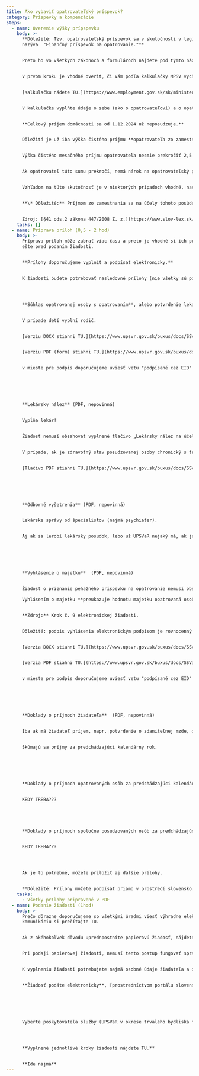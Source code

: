 ```yaml
---
title: Ako vybaviť opatrovateľský príspevok?
category: Príspevky a kompenzácie
steps:
  - name: Overenie výšky prípspevku
    body: >-
      **Dôležité: Tzv. opatrovateľský príspevok sa v skutočnosti v legislatíve
      nazýva  "Finančný príspevok na opatrovanie."**


      Preto ho vo všetkých zákonoch a formulároch nájdete pod týmto názvom.


      V prvom kroku je vhodné overiť, či Vám podľa kalkulačky MPSV vychádza nárok na opatrovateľský príspevok.


      [Kalkulačku nádete TU.](https://www.employment.gov.sk/sk/ministerstvo/vyskum-oblasti-prace-socialnych-veci-institut-socialnej-politiky/kalkulacka-penazneho-prispevku-opatrovanie-12-2024.html)


      V kalkulačke vyplňte údaje o sebe (ako o opatrovateľovi) a o opatrovaných osobách.


      **Celkový príjem domácnosti sa od 1.12.2024 už neposudzuje.** 


      Dôležitá je už iba výška čistého príjmu **opatrovateľa zo zamestnania*.**


      Výška čistého mesačného príjmu opatrovateľa nesmie prekročiť 2,5 násobok životného minima. V druhom polroku 2024 teda nesmie prekročiť **684.97€.** 


      Ak opatrovateľ túto sumu prekročí, nemá nárok na opatrovateľský príspevok.


      Vzhľadom na túto skutočnosť je v niektorých prípadoch vhodné, nastaviť si podľa toho príjema alebo zvoliť osobu, ktorá o príspevok požiada.


      **\* Dôležité:** Príjmom zo zamestnania sa na účely tohoto posúdenia okrem zamestnania rozumie napr. aj (štátny zamestnanecký pomer, výkon verejnej funkcie, čí príjem zo živnosti alebo slobodného povolania.


      Zdroj: [§41 ods.2 zákona 447/2008 Z. z.](https://www.slov-lex.sk/ezbierky-fe/pravne-predpisy/SK/ZZ/2008/447/20240701.html#paragraf-41.odsek-2)
    tasks: []
  - name: Príprava príloh (0,5 - 2 hod)
    body: >-
      Príprava príloh môže zabrať viac času a preto je vhodné si ich pripraviť
      ešte pred podaním žiadosti.


      **Prílohy doporučujeme vyplniť a podpísať elektronicky.**


      K žiadosti budete potrebovať nasledovné prílohy (nie všetky sú povinné).




      **Súhlas opatrovanej osoby s opatrovaním**, alebo potvrdenie lekára, že opatrovaný(á) nemôže takýto súhlas podpísať - **POVINNÁ PRÍLOHA** (PDF)


      V prípade detí vyplní rodič.


      [Verziu DOCX stiahni TU.](https://www.upsvr.gov.sk/buxus/docs/SSVaR/tlaciva/www.slovensko.sk_Priloha_k_ziadosti_Suhlas_s_opatrovanim.docx)


      [Verziu PDF (form) stiahni TU.](https://www.upsvr.gov.sk/buxus/docs/SSVaR/tlaciva/www.slovensko.sk_Priloha_k_ziadosti_Suhlas_s_opatrovanim.pdf)


      v mieste pre podpis doporučujeme uviesť vetu "podpísané cez EID"






      **Lekársky nález** (PDF, nepovinná)


      Vypĺňa lekár!


      Žiadosť nemusí obsahovať vyplnené tlačivo „Lekársky nález na účely konania vo veciach kompenzácie, preukazu a parkovacieho preukazu“ v prípade, ak bola opatrovaná osoba v minulosti posúdená posudkovým lekárom úradu a na základe lekárskeho posudku sa považuje za fyzickú osobu s ťažkým zdravotným postihnutím. Pre posúdenie zdravotného stavu treba predložiť odborné lekárske nálezy, ktoré nemal posudkový lekár pri poslednom posúdení k dispozícii.


      V prípade, ak je zdravotný stav posudzovanej osoby chronický s trvalým poškodením a od ďalšej liečby nemožno očakávať zlepšenie a nedošlo k zhoršeniu zdravotného stavu a všetky odborné lekárske nálezy boli úradu na účely posúdenia zdravotného stavu predložené,  nie je nutné k žiadosti prikladať ďalšie nálezy. **Zdroj:** Krok č. 9 elektronickej žiadosti.


      [Tlačivo PDF stiahni TU.](https://www.upsvr.gov.sk/buxus/docs/SSVaR/tlaciva/lekarsky_nalez.pdf)






      **Odborné vyšetrenia** (PDF, nepovinná)


      Lekárske správy od špecialistov (najmä psychiater).


      Aj ak sa lerobí lekársky posudok, lebo už UPSVaR nejaký má, ak je to možné, priložte aktuálnu správu od psychiatra, ktrého požiadajte, aby do správy vyslovene napísal potrebné kompenzačné opatrenia, podľa diagnózy opatrovaného.






      **Vyhlásenie o majetku**  (PDF, nepovinná)


      Žiadosť o priznanie peňažného príspevku na opatrovanie nemusí obsahovať vyhlásenie o majetku len v prípade, ak už bolo v období  3 mesiacov pred podaním žiadosti predložené úradu práce, sociálnych vecí a rodiny s inou žiadosťou.

      Vyhlásením o majetku **preukazuje hodnotu majetku opatrovaná osoba**, nie žiadateľ.


      **Zdroj:** Krok č. 9 elektronickej žiadosti.


      Dôležité: podpis vyhlásenia elektronickým podpisom je rovnocenný notárkesmu overeniu. digitálny podpis sa už nijak neoveruje. 


      [Verzia DOCX stiahni TU.](https://www.upsvr.gov.sk/buxus/docs/SSVaR/tlaciva/Vyhlasenie_o_majetku_1.docx)


      [Verzia PDF stiahni TU.](https://www.upsvr.gov.sk/buxus/docs/SSVaR/tlaciva/Vyhlasenie_o_majetku_1.pdf)


      v mieste pre podpis doporučujeme uviesť vetu "podpísané cez EID"






      **Doklady o príjmoch žiadateľa**  (PDF, nepovinná)


      Iba ak má žiadateľ príjem, napr. potvrdenie o zdaniteľnej mzde, daňové priznanie, atď...


      Skúmajú sa príjmy za predchádzajúci kalendárny rok.






      **Doklady o príjmoch opatrovaných osôb za predchádzajúci kalendárny rok** (PDF, nepovinná)


      KEDY TREBA???





      **Doklady o príjmoch spoločne posudzovaných osôb za predchádzajúci kalendárny rok** (PDF, nepovinná)


      KEDY TREBA???




      Ak je to potrebné, môžete priložiť aj ďalšie prílohy.


      **Dôležité: Prílohy môžete podpísať priamo v prostredí slovensko.sk - nie je nutné ich podpisovať vopred v inom programe, ani podpisy "notársky overovať". Elektronický podpis je rovný notársky overenému podpisu.**
    tasks:
      - Všetky prílohy pripravené v PDF
  - name: Podanie žiadosti (1hod)
    body: >-
      Prečo dôrazne doporučujeme so všetkými úradmi viesť výhradne elektronickú
      komunikáciu si prečítajte TU.


      Ak z akéhokoľvek dôvodu uprednpostníte papierovú žiadosť, nájdete ju TU: [verzia DOCX](https://www.upsvr.gov.sk/buxus/docs/SSVaR/tlaciva/Ziadost_o_PP_na_O_c.2.docx), [verzia PDF.](https://www.upsvr.gov.sk/buxus/docs/SSVaR/tlaciva/Ziadost_o_PP_na_O_c._2.pdf) 


      Pri podaji papierovej žiadosti, nemusí tento postup fungovať správne, papierové workflow netestujeme.


      K vyplneniu žiadosti potrebujete najmä osobné údaje žiadateľa a opatrovanej osoby.


      **Žiadosť podáte elektronicky**, [prostredníctvom portálu slovensko.sk TU.](<>)






      Vyberte poskytovateľa služby (UPSVaR v okrese trvalého bydliska **žiadateľa**) a kliknite P**REJSŤ NA SLUŽBU**




      **Vyplnené jednotlivé kroky žiadosti nájdete TU.**


      **Ide najmä**
---
```

